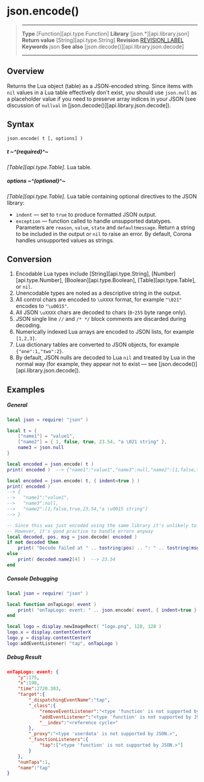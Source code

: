 # json.encode()

> --------------------- ------------------------------------------------------------------------------------------
> __Type__              [Function][api.type.Function]
> __Library__           [json.*][api.library.json]
> __Return value__      [String][api.type.String]
> __Revision__          [REVISION_LABEL](REVISION_URL)
> __Keywords__          json
> __See also__              [json.decode()][api.library.json.decode]
> --------------------- ------------------------------------------------------------------------------------------


## Overview

Returns the Lua object (table) as a JSON-encoded string. Since items with `nil` values in a Lua table effectively don't exist, you should use `json.null` as a placeholder value if you need to preserve array indices in your JSON (see discussion of `nullval` in [json.decode()][api.library.json.decode]).


## Syntax

	json.encode( t [, options] )

##### t ~^(required)^~
_[Table][api.type.Table]._ Lua table.

##### options ~^(optional)^~
_[Table][api.type.Table]._ Lua table containing optional directives to the JSON library:

 * `indent` &mdash; set to `true` to produce formatted JSON output.
 * `exception` &mdash; function called to handle unsupported datatypes. Parameters are `reason`, `value`, `state` and `defaultmessage`. Return a string to be included in the output or `nil` to raise an error. By default, Corona handles unsupported values as strings.

## Conversion

1. Encodable Lua types include [String][api.type.String], [Number][api.type.Number], [Boolean][api.type.Boolean], [Table][api.type.Table], or `nil`.
2. Unencodable types are noted as a descriptive string in the output.
3. All control chars are encoded to `\uXXXX` format, for example `"\021"` encodes to `"\u0015"`.
4. All JSON `\uXXXX` chars are decoded to chars (`0`-`255` byte range only).
5. JSON single line `//` and `/* */` block comments are discarded during decoding.
6. Numerically indexed Lua arrays are encoded to JSON lists, for example `[1,2,3]`.
7. Lua dictionary tables are converted to JSON objects, for example `{"one":1,"two":2}`.
8. By default, JSON nulls are decoded to Lua `nil` and treated by Lua in the normal way (for example, they appear not to exist &mdash; see [json.decode()][api.library.json.decode]).


## Examples

##### General

``````lua
local json = require( "json" )

local t = {
    ["name1"] = "value1",
    ["name2"] = { 1, false, true, 23.54, "a \021 string" },
    name3 = json.null
}

local encoded = json.encode( t )
print( encoded )  --> {"name1":"value1","name3":null,"name2":[1,false,true,23.54,"a \u0015 string"]}

local encoded = json.encode( t, { indent=true } )
print( encoded )
--> {
-->   "name1":"value1",
-->   "name3":null,
-->   "name2":[1,false,true,23.54,"a \u0015 string"]
--> }

-- Since this was just encoded using the same library it's unlikely to fail
-- However, it's good practice to handle errors anyway
local decoded, pos, msg = json.decode( encoded )
if not decoded then
    print( "Decode failed at " .. tostring(pos) .. ": " .. tostring(msg) )
else
    print( decoded.name2[4] )  --> 23.54
end
``````

##### Console Debugging

``````lua
local json = require( "json" )

local function onTapLogo( event )
	print( "onTapLogo: event: " .. json.encode( event, { indent=true } ) )
end

local logo = display.newImageRect( "logo.png", 128, 128 )
logo.x = display.contentCenterX
logo.y = display.contentCenterY
logo:addEventListener( "tap", onTapLogo )
``````

##### Debug Result

``````json
onTapLogo: event: {
    "y":175,
    "x":198,
    "time":2720.303,
    "target":{
        "_dispatchingEventName":"tap",
        "_class":{
            "removeEventListener":"<type 'function' is not supported by JSON.>",
            "addEventListener":"<type 'function' is not supported by JSON.>",
            "__index":"<reference cycle>"
        },
        "_proxy":"<type 'userdata' is not supported by JSON.>",
        "_functionListeners":{
            "tap":["<type 'function' is not supported by JSON.>"]
        }
    },
    "numTaps":1,
    "name":"tap"
}
``````
